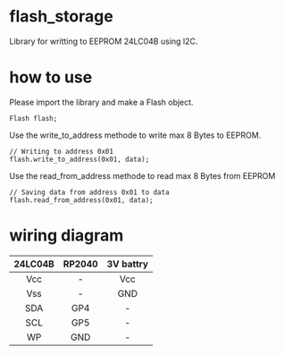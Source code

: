 # flash_storage
Library for writting to EEPROM 24LC04B using I2C.

# how to use
Please import the library and make a Flash object.
```
Flash flash;
```

Use the write_to_address methode to write max 8 Bytes to EEPROM.
```
// Writing to address 0x01
flash.write_to_address(0x01, data);
```

Use the read_from_address methode to read max 8 Bytes from EEPROM
```
// Saving data from address 0x01 to data
flash.read_from_address(0x01, data);
```

# wiring diagram
| 24LC04B | RP2040 | 3V battry |
| :---:   | :---:  | :---:     |
| Vcc     | -      | Vcc       |
| Vss     | -      | GND       |
| SDA     | GP4    | -         |
| SCL     | GP5    | -         |
| WP      | GND    | -         |
